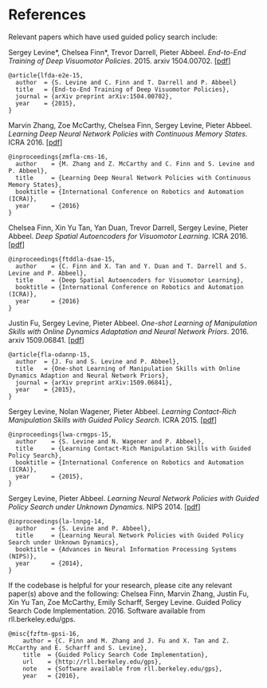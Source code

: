 References
===

Relevant papers which have used guided policy search include:


Sergey Levine\*, Chelsea Finn\*, Trevor Darrell, Pieter Abbeel. *End-to-End Training of Deep Visuomotor Policies*. 2015. arxiv 1504.00702. [[pdf](http://arxiv.org/pdf/1504.00702.pdf)]
```
@article{lfda-e2e-15,
  author  = {S. Levine and C. Finn and T. Darrell and P. Abbeel}
  title   = {End-to-End Training of Deep Visuomotor Policies},
  journal = {arXiv preprint arXiv:1504.00702},
  year    = {2015},
}
```

Marvin Zhang, Zoe McCarthy, Chelsea Finn, Sergey Levine, Pieter Abbeel. *Learning Deep Neural Network Policies with Continuous Memory States*. ICRA 2016. [[pdf](http://arxiv.org/pdf/1507.01273.pdf)]
```
@inproceedings{zmfla-cms-16,
  author    = {M. Zhang and Z. McCarthy and C. Finn and S. Levine and P. Abbeel},
  title     = {Learning Deep Neural Network Policies with Continuous Memory States},
  booktitle = {International Conference on Robotics and Automation (ICRA)},
  year      = {2016}
}
```

Chelsea Finn, Xin Yu Tan, Yan Duan, Trevor Darrell, Sergey Levine, Pieter Abbeel. *Deep Spatial Autoencoders for Visuomotor Learning*. ICRA 2016.  [[pdf](http://arxiv.org/pdf/1509.06113.pdf)]
```
@inproceedings{ftddla-dsae-15,
  author    = {C. Finn and X. Tan and Y. Duan and T. Darrell and S. Levine and P. Abbeel},
  title     = {Deep Spatial Autoencoders for Visuomotor Learning},
  booktitle = {International Conference on Robotics and Automation (ICRA)},
  year      = {2016}
}
```

Justin Fu, Sergey Levine, Pieter Abbeel. *One-shot Learning of Manipulation Skills with Online Dynamics Adaptation and Neural Network Priors*. 2016. arxiv 1509.06841.  [[pdf](http://arxiv.org/pdf/1509.06841.pdf)]
```
@article{fla-odannp-15,
  author  = {J. Fu and S. Levine and P. Abbeel},
  title   = {One-shot Learning of Manipulation Skills with Online Dynamics Adaption and Neural Network Priors},
  journal = {arXiv preprint arXiv:1509.06841},
  year    = {2015},
}
```

Sergey Levine, Nolan Wagener, Pieter Abbeel. *Learning Contact-Rich Manipulation Skills with Guided Policy Search*. ICRA 2015. [[pdf](http://rll.berkeley.edu/icra2015gps/robotgps.pdf)]
```
@inproceedings{lwa-crmgps-15,
  author    = {S. Levine and N. Wagener and P. Abbeel},
  title     = {Learning Contact-Rich Manipulation Skills with Guided Policy Search},
  booktitle = {International Conference on Robotics and Automation (ICRA)},
  year      = {2015},
}
```

Sergey Levine, Pieter Abbeel. *Learning Neural Network Policies with Guided Policy Search under Unknown Dynamics*. NIPS 2014. [[pdf](http://www.eecs.berkeley.edu/~svlevine/papers/mfcgps.pdf)]
```
@inproceedings{la-lnnpg-14,
  author    = {S. Levine and P. Abbeel},
  title     = {Learning Neural Network Policies with Guided Policy Search under Unknown Dynamics},
  booktitle = {Advances in Neural Information Processing Systems (NIPS)},
  year      = {2014},
}
```

If the codebase is helpful for your research, please cite any relevant paper(s) above and the following:
Chelsea Finn, Marvin Zhang, Justin Fu, Xin Yu Tan, Zoe McCarthy, Emily Scharff, Sergey Levine. Guided Policy Search Code Implementation. 2016. Software available from rll.berkeley.edu/gps.
```
@misc{fzftm-gpsi-16,
    author = {C. Finn and M. Zhang and J. Fu and X. Tan and Z. McCarthy and E. Scharff and S. Levine},
    title  = {Guided Policy Search Code Implementation},
    url    = {http://rll.berkeley.edu/gps},
    note   = {Software available from rll.berkeley.edu/gps},
    year   = {2016},
```


